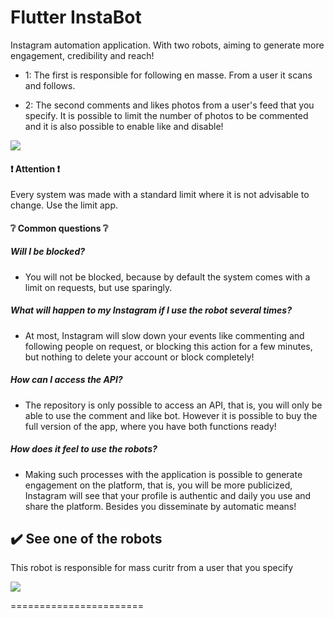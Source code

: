 Flutter InstaBot
=======================

Instagram automation application. With two robots, aiming to generate more engagement, credibility and reach!

- 1: The first is responsible for following en masse. From a user it scans and follows.

- 2: The second comments and likes photos from a user's feed that you specify. It is possible to limit the number of photos to be commented and it is also possible to enable like and disable!

![](https://github.com/maickom88/app_bot_to_follow_comment_and_like/blob/master/screenshots/instabot_behance.jpg?raw=true)

#### ❗️ Attention ❗️

Every system was made with a standard limit where it is not advisable to change. Use the limit app.

#### ❔ Common questions ❔

##### Will I be blocked?
 - You will not be blocked, because by default the system comes with a limit on requests, but use sparingly.
##### What will happen to my Instagram if I use the robot several times?
  - At most, Instagram will slow down your events like commenting and following people on request, or blocking this action for a few minutes, but nothing to delete your account or block completely!
##### How can I access the API?
  - The repository is only possible to access an API, that is, you will only be able to use the comment and like bot. However it is possible to buy the full version of the app, where you have both functions ready!
##### How does it feel to use the robots?
  - Making such processes with the application is possible to generate engagement on the platform, that is, you will be more publicized, Instagram will see that your profile is authentic and daily you use and share the platform. Besides you disseminate by automatic means!
 


## ✔️ See one of the robots
This robot is responsible for mass curitr from a user that you specify

![](https://media2.giphy.com/media/IhOpaiekLo1GfltGyH/giphy.gif)

=======================
